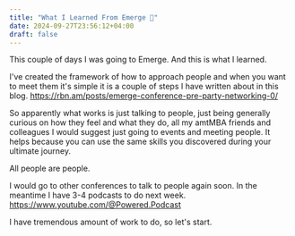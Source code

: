 ```yaml
---
title: "What I Learned From Emerge 🦩"
date: 2024-09-27T23:56:12+04:00
draft: false
---
```


This couple of days I was going to Emerge. And this is what I learned. 

I've created the framework of how to approach people and when you want to meet them it's simple it is a couple of steps I have written about in this blog. https://rbn.am/posts/emerge-conference-pre-party-networking-0/

So apparently what works is just talking to people, just being generally curious on how they feel and what they do, all my amtMBA friends and colleagues I would suggest just going to events and meeting people. It helps because you can use the same skills you discovered during your ultimate journey.

All people are people.

I would go to other conferences to talk to people again soon. In the meantime I have 3-4 podcasts to do next week. https://www.youtube.com/@Powered.Podcast

I have tremendous amount of work to do, so let's start.